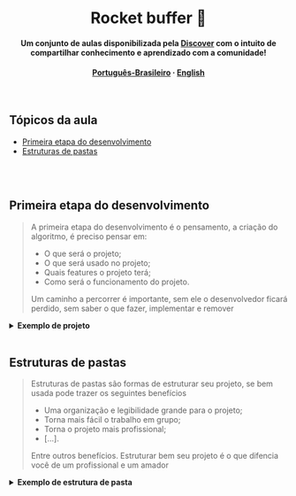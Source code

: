 <div align="center">
  <h1>Rocket buffer 🚀</h1>

  <h4>Um conjunto de aulas disponibilizada pela <a href="https://discord.gg/Bzx3tzJw">Discover</a> com o intuito de compartilhar <strong>conhecimento</strong> e <strong>aprendizado</strong> com a <strong>comunidade</strong>!<h4>
  
  <p><a href="">Português-Brasileiro<a/>  · <a href="">English</a> </p>
  
</div>
    
<br/>

<h2>Tópicos da aula</h2>

<ul>
  <li><a href="#first-step-dev">Primeira etapa do desenvolvimento</a></li>
  <li><a href="#folder-structure">Estruturas de pastas</a></li>
</ul>

<br/>
<br/>

<h2 id="first-step-dev">Primeira etapa do desenvolvimento</h1>

> A primeira etapa do desenvolvimento é o pensamento, a criação do algoritmo, é preciso pensar em:
> <ul>
  >  <li>O que será o projeto;</li>
  >  <li>O que será usado no projeto;</li>
  >  <li>Quais features o projeto terá;</li>
  >  <li>Como será o funcionamento do projeto.</li>
> </ul>
>
> Um caminho a percorrer é importante, sem ele o desenvolvedor ficará perdido, sem saber o que fazer, implementar e remover



<details>
<summary><strong>Exemplo de projeto</strong></summary>
  
  <br/>
  
  > <h4>Sistema de cadastro / login automático por serial</h4>
  >
  > 1. Um sistema de cadastro e um login automático por serial.
  > <br/>
  >
  > 2. O que será usado no projeto:
  >
  >     - [ ] Uma UI de um painel de cadastro contendo campos de (Usuário, Senha, confirmarSenha)
  >
  >     - [ ] Banco de Dados Contendo: (Serial, Usuário, Senha)</a>
  >
  >     - <a href="https://wiki.multitheftauto.com/wiki/OnPlayerJoin"><em>onPlayerJoin</em></a>
  >     
  >     - <a href="https://wiki.multitheftauto.com/wiki/AddAccount"><em>addAccount</em></a>
  >     
  >     - <a href="https://wiki.multitheftauto.com/wiki/LogIn"><em>logIn</em></a>
  >     
  > <br/>
  > 
  > 3. Features:
  > 
  >     - [ ] Cadastro com usuário e senha
  >     
  >     - [ ] Login automático de acordo com o serial 
  >     
  >     - Outros:
  >       - [ ] Navegação por TAB
  >       
  >       - [ ] Botão que permita esconder/mostrar a senha digitada
  > 
  > <br/>
  > 
  > 4. Funcionamento:
  > 
  > 
  >     **1.** Quando o player entrar pegue o seu serial e verifique se ele está existente no banco de dados: (Se sim pule para a etapa 6, se não continue).
  >     
  >     **2.** Mostre a tela de cadastro e capture todas a informações digitadas nos campos(Usuário, Senha, comfirmarSenha.
  >     
  >     **3.** Verifique se as senhas dos campos(senha, confirmarSenha) são iguais.
  >     
  >     **4.** Crie uma conta com todas as informações capturadas dos campo.
  >     
  >     **5.** Envie para o banco de Dados todas as informações capturadas no processo (Serial, Usuário, Senha)
  >     
  >     **6.** Pegue o serial do player e busque no banco de dados suas informações(Usuário e Senha), em seguida logue o player com as informações retornadas

</details>

<br/>

<h2 id="folder-structure">Estruturas de pastas</h1>

> Estruturas de pastas são formas de estruturar seu projeto, se bem usada pode trazer os seguintes benefícios
> - Uma organização e legibilidade grande para o projeto;
> - Torna mais fácil o trabalho em grupo;
> - Torna o projeto mais profissional;
> - [...].
> 
> Entre outros benefícios. Estruturar bem seu projeto é o que difencia você de um profissional e um amador

<details>
<summary><strong>Exemplo de estrutura de pasta</strong></summary>

  <br/>

  - <h3>Public</h3>

    > <img src="https://user-images.githubusercontent.com/95851792/218883668-1bfde26d-4cc2-4d70-88d5-c5de1d306543.png"></img>
    > <p>Tudo aquilo público, como os assets do projeto(imagens, ícones e etc) e entres outros.</p>
  
  <br/>
  
  - <h3>Source</h3>

    > <img src="https://user-images.githubusercontent.com/95851792/218883369-1567812c-5ab3-40d3-aedd-b706127366c7.png"></img>
    >
    > <p>É a fonte do nosso código, aonde está o funcionamento principal do código.</p>
    
    <br/>
    
    - <h3>Core</h3>

      > <img src="https://user-images.githubusercontent.com/95851792/218883772-f7eaef7f-8bfd-4766-aa5d-3990942097eb.png"></img>
      >
      > <p>Código principal, aonde tudo se junta para ocorrer o funcionamento do código.</p>
      
      <br/>
      
    - <h3>Events</h3>

      > <img src="https://user-images.githubusercontent.com/95851792/218883949-deb01a69-6c66-42d7-bc15-1aaacc835bc4.png"></img>
      >
      > <p>Aonde estão os listens, que quando disparados, chamam outra parte ou função do código.</p>
      
      <br/>
      
    - <h3>Utils</h3>

      > <img src="https://user-images.githubusercontent.com/95851792/218884097-eddafd98-879c-4e03-8b89-dc05a84179a8.png"></img>
      >
      > <p>Aqui estão algumas utilidades que podem ser exportadas posteriormente para outra parte do código.</p>
      
   <br/>
      
  - <h3>Arquivos gerais</h3>

    > <img src="https://user-images.githubusercontent.com/95851792/218884258-69c53540-f03f-4187-8153-1f6c45c6f6db.png"></img>
    >
    > <p>Arquivos gerais são todos aqueles que não tem um tópico definido ou os que são recomendados está no escopo principal da pasta(exemplo: folder/ -> ./ como o meta.xml, .git e entre outros</p>
  
  <br/>

  <details>
  <summary><h3>Ideia final</h3></summary>
  
  <br/>

  <img src="https://user-images.githubusercontent.com/95851792/218884547-56b4d081-c596-446b-b5f9-b46facee806f.png"></img>
      
  </details>
  

 

</details>

